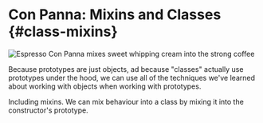# Con Panna: Mixins and Classes {#class-mixins}

![Espresso Con Panna mixes sweet whipping cream into the strong coffee](images/con-panna.jpg)

Because prototypes are just objects, ad because "classes" actually use prototypes under the hood, we can use all of the techniques we've learned about working with objects when working with prototypes.

Including mixins. We can mix behaviour into a class by mixing it into the constructor's prototype.
